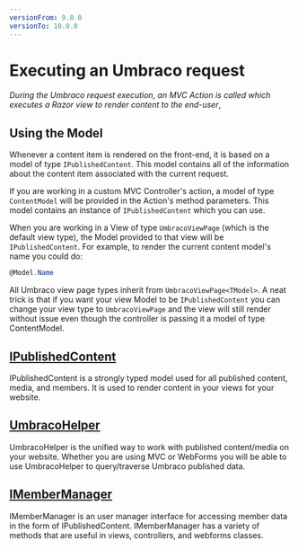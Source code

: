 ```yaml
---
versionFrom: 9.0.0
versionTo: 10.0.0
---
```


# Executing an Umbraco request

_During the Umbraco request execution, an MVC Action is called which executes a Razor view to render content to the end-user_,

## Using the Model

Whenever a content item is rendered on the front-end, it is based on a model of type `IPublishedContent`. This model contains all of the information about the content item associated with the current request.

If you are working in a custom MVC Controller's action, a model of type `ContentModel` will be provided in the Action's method parameters. This model contains an instance of `IPublishedContent` which you can use.

When you are working in a View of type `UmbracoViewPage` (which is the default view type), the Model provided to that view will be `IPublishedContent`. For example, to render the current content model's name you could do:

```csharp
@Model.Name
```

All Umbraco view page types inherit from `UmbracoViewPage<TModel>`. A neat trick is that if you want your view Model to be `IPublishedContent` you can change your view type to `UmbracoViewPage` and the view will still render without issue even though the controller is passing it a model of type ContentModel.

## [IPublishedContent](../../reference/querying/ipublishedcontent/)

IPublishedContent is a strongly typed model used for all published content, media, and members. It is used to render content in your views for your website.

## [UmbracoHelper](../../reference/querying/umbracohelper.md)

UmbracoHelper is the unified way to work with published content/media on your website. Whether you are using MVC or WebForms you will be able to use UmbracoHelper to query/traverse Umbraco published data.

## [IMemberManager](../../reference/querying/imembermanager.md)

IMemberManager is an user manager interface for accessing member data in the form of IPublishedContent. IMemberManager has a variety of methods that are useful in views, controllers, and webforms classes.
